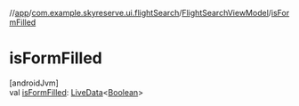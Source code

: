 //[app](../../../index.md)/[com.example.skyreserve.ui.flightSearch](../index.md)/[FlightSearchViewModel](index.md)/[isFormFilled](is-form-filled.md)

# isFormFilled

[androidJvm]\
val [isFormFilled](is-form-filled.md): [LiveData](https://developer.android.com/reference/kotlin/androidx/lifecycle/LiveData.html)&lt;[Boolean](https://kotlinlang.org/api/latest/jvm/stdlib/kotlin/-boolean/index.html)&gt;
